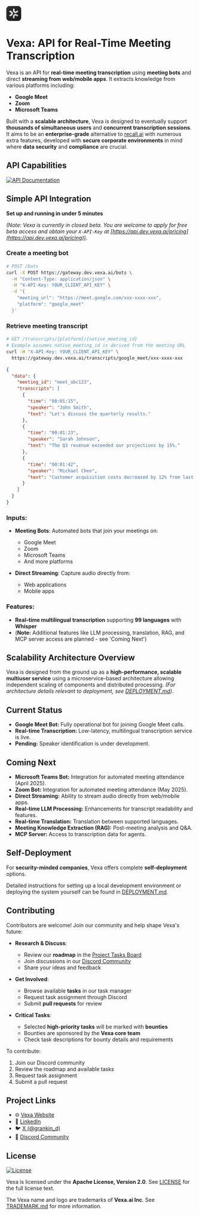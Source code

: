 <p align="left">
  <img src="assets/logodark.svg" alt="Vexa Logo" width="40"/>
</p>

# Vexa: API for **Real-Time Meeting Transcription**

Vexa is an API for **real-time meeting transcription** using **meeting bots** and direct **streaming from web/mobile apps**. It extracts knowledge from various platforms including:

- **Google Meet**
- **Zoom**
- **Microsoft Teams**

Built with a **scalable architecture**, Vexa is designed to eventually support **thousands of simultaneous users** and **concurrent transcription sessions**. It aims to be an **enterprise-grade** alternative to [recall.ai](https://recall.ai) with numerous extra features, developed with **secure corporate environments** in mind where **data security** and **compliance** are crucial.

## API Capabilities

<div align="left">
  <a href="https://api.dev.vexa.ai/docs">
    <img src="https://img.shields.io/badge/API-Documentation-2ea44f?style=for-the-badge" alt="API Documentation">
  </a>
</div>

## Simple API Integration
**Set up and running in under 5 minutes**

*(Note: Vexa is currently in closed beta. You are welcome to apply for free beta access and obtain your `X-API-Key` at [https://api.dev.vexa.ai/pricing](https://api.dev.vexa.ai/pricing))*.

### Create a meeting bot
```bash
# POST /bots
curl -X POST https://gateway.dev.vexa.ai/bots \
  -H "Content-Type: application/json" \
  -H "X-API-Key: YOUR_CLIENT_API_KEY" \
  -d '{
    "meeting_url": "https://meet.google.com/xxx-xxxx-xxx",
    "platform": "google_meet"
  }'
```

### Retrieve meeting transcript
```bash
# GET /transcripts/{platform}/{native_meeting_id}
# Example assumes native_meeting_id is derived from the meeting URL
curl -H "X-API-Key: YOUR_CLIENT_API_KEY" \
  https://gateway.dev.vexa.ai/transcripts/google_meet/xxx-xxxx-xxx
```

```json
{
  "data": {
    "meeting_id": "meet_abc123",
    "transcripts": [
      {
        "time": "00:01:15",
        "speaker": "John Smith",
        "text": "Let's discuss the quarterly results."
      },
      {
        "time": "00:01:23",
        "speaker": "Sarah Johnson",
        "text": "The Q3 revenue exceeded our projections by 15%."
      },
      {
        "time": "00:01:42",
        "speaker": "Michael Chen",
        "text": "Customer acquisition costs decreased by 12% from last quarter."
      }
    ]
  }
}
```

### Inputs:
- **Meeting Bots**: Automated bots that join your meetings on:
  - Google Meet
  - Zoom
  - Microsoft Teams
  - And more platforms

- **Direct Streaming**: Capture audio directly from:
  - Web applications
  - Mobile apps

### Features:
- **Real-time multilingual transcription** supporting **99 languages** with **Whisper**
- (**Note:** Additional features like LLM processing, translation, RAG, and MCP server access are planned - see 'Coming Next')

## Scalability Architecture Overview

Vexa is designed from the ground up as a **high-performance, scalable multiuser service** using a microservice-based architecture allowing independent scaling of components and distributed processing.
*(For architecture details relevant to deployment, see [DEPLOYMENT.md](DEPLOYMENT.md))*.

## Current Status

- **Google Meet Bot:** Fully operational bot for joining Google Meet calls.
- **Real-time Transcription:** Low-latency, multilingual transcription service is live.
- **Pending:** Speaker identification is under development.

## Coming Next

- **Microsoft Teams Bot:** Integration for automated meeting attendance (April 2025).
- **Zoom Bot:** Integration for automated meeting attendance (May 2025).
- **Direct Streaming:** Ability to stream audio directly from web/mobile apps.
- **Real-time LLM Processing:** Enhancements for transcript readability and features.
- **Real-time Translation:** Translation between supported languages.
- **Meeting Knowledge Extraction (RAG):** Post-meeting analysis and Q&A.
- **MCP Server:** Access to transcription data for agents.

## Self-Deployment

For **security-minded companies**, Vexa offers complete **self-deployment** options.

Detailed instructions for setting up a local development environment or deploying the system yourself can be found in [DEPLOYMENT.md](DEPLOYMENT.md).

## Contributing

Contributors are welcome! Join our community and help shape Vexa's future:

- **Research & Discuss**:
  - Review our **roadmap** in the [Project Tasks Board](https://github.com/Vexa-ai/vexa/projects)
  - Join discussions in our [Discord Community](https://discord.gg/Ga9duGkVz9)
  - Share your ideas and feedback

- **Get Involved**:
  - Browse available **tasks** in our task manager
  - Request task assignment through Discord
  - Submit **pull requests** for review

- **Critical Tasks**:
  - Selected **high-priority tasks** will be marked with **bounties**
  - Bounties are sponsored by the **Vexa core team**
  - Check task descriptions for bounty details and requirements

To contribute:
1. Join our Discord community
2. Review the roadmap and available tasks
3. Request task assignment
4. Submit a pull request

## Project Links

- 🌐 [Vexa Website](https://vexa.ai)
- 💼 [LinkedIn](https://www.linkedin.com/company/vexa-ai/)
- 🐦 [X (@grankin_d)](https://x.com/grankin_d)
- 💬 [Discord Community](https://discord.gg/Ga9duGkVz9)

## License

[![License](https://img.shields.io/badge/License-Apache%202.0-blue.svg)](https://opensource.org/licenses/Apache-2.0)

Vexa is licensed under the **Apache License, Version 2.0**. See [LICENSE](LICENSE) for the full license text.

The Vexa name and logo are trademarks of **Vexa.ai Inc**. See [TRADEMARK.md](TRADEMARK.md) for more information.
